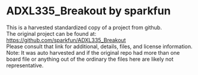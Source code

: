 
# ADXL335_Breakout by sparkfun  
This is a harvested standardized copy of a project from github.  
The original project can be found at:  
https://github.com/sparkfun/ADXL335_Breakout  
Please consult that link for additional, details, files, and license information.  
Note: It was auto harvested and if the original repo had more than one board file or anything out of the ordinary the files here are likely not representative.  
    